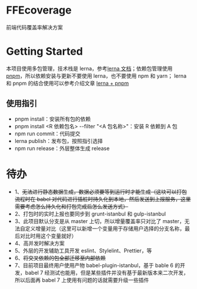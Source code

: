 # FFEcoverage

前端代码覆盖率解决方案

# Getting Started

本项目使用多包管理，技术栈是 lerna，参考[lerna 文档](https://lerna.js.org/docs/introduction)；依赖包管理使用 [pnpm](https://pnpm.io/zh/motivation)，所以依赖安装与更新不要使用 lerna，也不要使用 npm 和 yarn；
lerna 和 pnpm 的结合使用可以参考介绍文章 [lerna + pnpm](https://lerna.js.org/docs/recipes/using-pnpm-with-lerna)

## 使用指引

-   pnpm install：安装所有包的依赖
-   pnpm install <R 依赖包名> --filter "<A 包名称>"：安装 R 依赖到 A 包
-   npm run commit：代码提交
-   lerna publish：发布包，按照指引选择
-   npm run release：外层整体生成 release

# 待办

-   1、~~无法进行静态数据生成，数据必须要等到运行时才能生成（这块可以打包流程时在 babel 对代码进行插桩时持久化到本地，然后发送到上报服务，这里需要考虑怎么持久化和打包完成后怎么发送方式）~~
-   2、打包时的实时上报也要同步到 grunt-istanbul 和 gulp-istanbul
-   3、此项目默认分支是从 master 上切，所以增量覆盖率只对比了 master，无法自定义增量对比（这里可以新增一个变量用于存储用户选择的分支名称，最后对比时用这个变量就好）
-   4、高并发时解决方案
-   5、外层的开发辅助工具开发 eslint、Stylelint、Prettier，等
-   6、~~将交叉依赖的包全部迁移至内部依赖~~
-   7、目前项目最终用户使用产物 babel-plugin-istanbul，基于 bable 6 的开发，babel 7 经测试也能用，但是某些插件并没有基于最新版本来二次开发，所以后面再 babel 7 上使用有问题的话就需要升级一些插件

